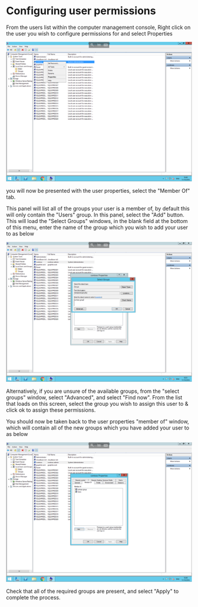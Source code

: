 # Configuring user permissions

From the users list within the computer management console, Right click on the user you wish to configure permissions for and select Properties 

![computer management](Files/Permissions/computermanagementuserscontextmenu.png)

you will now be presented with the user properties, select the "Member Of" tab.

This panel will list all of the groups your user is a member of, by default this will only contain the "Users" group. In this panel, select the "Add" button. This will load the "Select Groups" windows, in the blank field at the bottom of this menu, enter the name of the group which you wish to add your user to as below

![Select Groups](Files/Permissions/premadegroupentered.png)

Alternatively, if you are unsure of the available groups, from the "select groups" window, select "Advanced", and select "Find now". From the list that loads on this screen, select the group you wish to assign this user to & click ok to assign these permissions.

You should now be taken back to the user properties "member of" window, which will contain all of the new groups which you have added your user to as below

![Member of with new group/s](Files/Permissions/propertiesmemberof.png)

Check that all of the required groups are present, and select "Apply" to complete the process.
